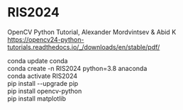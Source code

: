 # RIS2024

OpenCV Python Tutorial, Alexander Mordvintsev & Abid K 
https://opencv24-python-tutorials.readthedocs.io/_/downloads/en/stable/pdf/

conda update conda<br>
conda create -n RIS2024 python=3.8 anaconda<br>
conda activate RIS2024<br>
pip install --upgrade pip<br>
pip install opencv-python<br>
pip install matplotlib<br>


